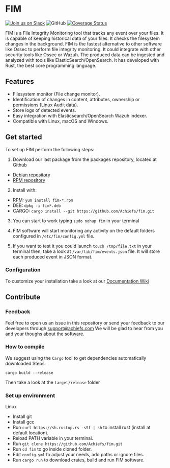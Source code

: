 # FIM
[![Join us on Slack](https://img.shields.io/badge/Chat-Join%20us%20on%20Slack-blue)](https://join.slack.com/t/filemonitor/shared_invite/zt-1au9t0hf4-yOsW6D3pGPqzzYsAJt9Dvg)
![GitHub](https://img.shields.io/github/license/Achiefs/fim)
[![Coverage Status](https://coveralls.io/repos/github/Achiefs/fim/badge.svg)](https://coveralls.io/github/Achiefs/fim)

FIM is a File Integrity Monitoring tool that tracks any event over your files.
It is capable of keeping historical data of your files. It checks the filesystem changes in the background.
FIM is the fastest alternative to other software like Ossec to perform file integrity monitoring.
It could integrate with other security tools like Ossec or Wazuh.
The produced data can be ingested and analyzed with tools like ElasticSearch/OpenSearch.
It has developed with Rust, the best core programming language.

## Features
- Filesystem monitor (File change monitor).
- Identification of changes in content, attributes, ownership or permissions (Linux Audit data).
- Store logs of detected events.
- Easy integration with Elasticsearch/OpenSearch Wazuh indexer.
- Compatible with Linux, macOS and Windows.

## Get started
To set up FIM perform the following steps:
1. Download our last package from the packages repository, located at Github
  - [Debian repository](https://github.com/Achiefs/fim/tree/main/pkg/deb/repository/release)
  - [RPM repository](https://github.com/Achiefs/fim/tree/main/pkg/rpm/repository/release)

2. Install with:
  - RPM: `yum install fim-*.rpm`
  - DEB: `dpkg -i fim*.deb`
  - CARGO: `cargo install --git https://github.com/Achiefs/fim.git`

3. You can start to work typing `sudo nohup fim` in your terminal
4. FIM software will start monitoring any activity on the default folders configured in `/etc/fim/config.yml` file.

5. If you want to test it you could launch `touch /tmp/file.txt` in your terminal then, take a look at `/var/lib/fim/events.json` file. It will store each produced event in JSON format.

### Configuration
To customize your installation take a look at our [Documentation Wiki](https://github.com/Achiefs/fim/wiki)

## Contribute
### Feedback
Feel free to open us an issue in this repository or send your feedback to our developers through support@achiefs.com
We will be glad to hear from you and your thoughs about the software.

### How to compile
We suggest using the `Cargo` tool to get dependencies automatically downloaded
Steps:
```
cargo build --release
```
Then take a look at the `target/release` folder

### Set up environment
Linux
- Install git
- Install gcc
- Run `curl https://sh.rustup.rs -sSf | sh` to install rust (install at default location).
- Reload PATH variable in your terminal.
- Run `git clone https://github.com/Achiefs/fim.git`
- Run `cd fim` to go inside cloned folder.
- Edit `config.yml` to adjust your needs, add paths or ignore files.
- Run `cargo run` to download crates, build and run FIM software.
